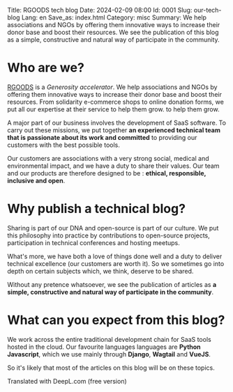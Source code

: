 Title: RGOODS tech blog
Date: 2024-02-09 08:00
Id: 0001
Slug: our-tech-blog
Lang: en
Save_as: index.html
Category: misc
Summary: We help associations and NGOs by offering them innovative ways to increase their donor base and boost their resources. We see the publication of this blog as a simple, constructive and natural way of participate in the community.


# Who are we?

[RGOODS](https://rgoods.com) is a *Generosity accelerator*. We help associations and NGOs by offering them innovative
ways to increase their donor base and boost their resources. From solidarity e-commerce shops to online donation forms,
we put all our expertise at their service to help them grow. to help them grow.

A major part of our business involves the development of SaaS software. To carry out these missions, we put together
**an experienced technical team that is passionate about its work and committed** to providing our customers with the
best  possible tools.

Our customers are associations with a very strong social, medical and environmental impact, and we have a duty to
share their values. Our team and our products are therefore designed to be : **ethical, responsible,
inclusive and open**.

# Why publish a technical blog?

Sharing is part of our DNA and open-source is part of our culture. We put this philosophy into practice by
contributions to open-source projects, participation in technical conferences and hosting meetups.

What's more, we have both a love of things done well and a duty to deliver technical excellence
(our customers are worth it). So we sometimes go into depth on certain subjects which, we think, deserve to be shared.

Without any pretence whatsoever, we see the publication of articles as **a simple, constructive and natural way of
participate in the community**.

# What can you expect from this blog?

We work across the entire traditional development chain for SaaS tools hosted in the cloud. Our favourite languages
languages are **Python** **Javascript**, which we use mainly through **Django**, **Wagtail** and **VueJS**.

So it's likely that most of the articles on this blog will be on these topics.

Translated with DeepL.com (free version)
